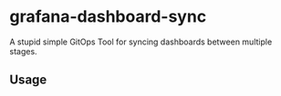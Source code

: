 # grafana-dashboard-sync

A stupid simple GitOps Tool for syncing dashboards between multiple stages.

## Usage
